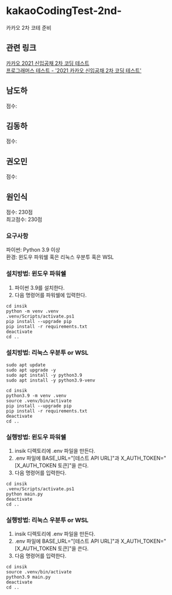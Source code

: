 # kakaoCodingTest-2nd-

카카오 2차 코테 준비

## 관련 링크  

[카카오 2021 신입공채 2차 코딩 테스트][kakaolink]  
[프로그래머스 테스트 - '2021 카카오 신입공채 2차 코딩 테스트'][programmerslink]  

[kakaolink]: https://tech.kakao.com/2021/02/16/2021-kakao-recruitment-round-2/  
[programmerslink]: https://programmers.co.kr/skill_check_assignments/67  
## 남도하

점수:

## 김동하

점수:

## 권오민

점수:

## 원인식

점수: 230점  
최고점수: 230점

### 요구사항

파이썬: Python 3.9 이상  
환경: 윈도우 파워쉘 혹은 리눅스 우분투 혹은 WSL

### 설치방법: 윈도우 파워쉘

1. 파이썬 3.9를 설치한다.
2. 다음 명령어를 파워쉘에 입력한다.

```shell
cd insik
python -m venv .venv
.venv/Scripts/activate.ps1
pip install --upgrade pip
pip install -r requirements.txt
deactivate
cd ..
```

### 설치방법: 리눅스 우분투 or WSL

```shell
sudo apt update
sudo apt upgrade -y
sudo apt install -y python3.9
sudo apt install -y python3.9-venv

cd insik
python3.9 -m venv .venv
source .venv/bin/activate
pip install --upgrade pip
pip install -r requirements.txt
deactivate
cd ..
```

### 실행방법: 윈도우 파워쉘

1. insik 디렉토리에 .env 파일을 만든다.
2. .env 파일에 BASE_URL="[테스트 API URL]"과 X_AUTH_TOKEN="[X_AUTH_TOKEN 토큰]"을 쓴다.
3. 다음 명령어를 입력한다.

```shell
cd insik
.venv/Scripts/activate.ps1
python main.py
deactivate
cd ..
```

### 실행방법: 리눅스 우분투 or WSL

1. insik 디렉토리에 .env 파일을 만든다.
2. .env 파일에 BASE_URL="[테스트 API URL]"과 X_AUTH_TOKEN="[X_AUTH_TOKEN 토큰]"을 쓴다.
3. 다음 명령어를 입력한다.

```shell
cd insik
source .venv/bin/activate
python3.9 main.py
deactivate
cd ..
```
